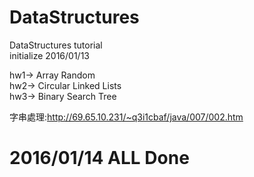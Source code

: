 # DataStructures
DataStructures tutorial<br/>
initialize 2016/01/13<br/>

hw1-> Array Random<br/>
hw2-> Circular Linked Lists<br/>
hw3-> Binary Search Tree<br/>



字串處理:http://69.65.10.231/~q3i1cbaf/java/007/002.htm

# 2016/01/14 ALL Done
